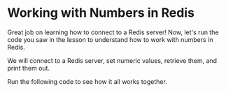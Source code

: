 # Working with Numbers in Redis

Great job on learning how to connect to a Redis server! Now, let's run the code you saw in the lesson to understand how to work with numbers in Redis.

We will connect to a Redis server, set numeric values, retrieve them, and print them out.

Run the following code to see how it all works together.